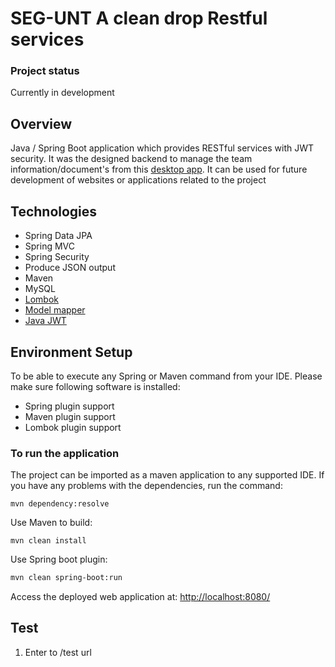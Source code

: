 # SEG-UNT A clean drop Restful services

### Project status

Currently in development

## Overview

Java / Spring Boot application which provides RESTful services with JWT security. It was the designed backend to manage the team information/document's from this [desktop app](https://github.com/llanillo/SEG-UNT-JavaFx-Client). It can be used for future development of websites or applications related to the project

## Technologies

* Spring Data JPA
* Spring MVC
* Spring Security
* Produce JSON output
* Maven
* MySQL
* [Lombok](https://github.com/projectlombok/lombok)
* [Model mapper](https://github.com/modelmapper/modelmapper)
* [Java JWT](https://github.com/auth0/java-jwt)

## Environment Setup

To be able to execute any Spring or Maven command from your IDE. Please make sure following software is installed:

* Spring plugin support
* Maven plugin support
* Lombok plugin support


### To run the application

The project can be imported as a maven application to any supported IDE. If you have any problems with the dependencies, run the command:

```
mvn dependency:resolve
```

Use Maven to build: 
```
mvn clean install
```

Use Spring boot plugin: 
```bash
mvn clean spring-boot:run
```
Access the deployed web application at: [http://localhost:8080/](http://localhost:8080/)

## Test

1. Enter to /test url

